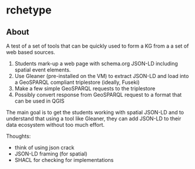 # rchetype

## About

A test of a set of tools that can be quickly used to form a KG from a 
a set of web based sources.

1.  Students mark-up a web page with schema.org JSON-LD including spatial event elements.
2.  Use Gleaner (pre-installed on the VM) to extract JSON-LD and load into a GeoSPARQL compliant triplestore (ideally, Fuseki)
3.  Make a few simple GeoSPARQL requests to the triplestore
4.  Possibly convert response from GeoSPARQL request to a format that can be used in QGIS

The main goal is to get the students working with spatial JSON-LD and to understand that using a tool like Gleaner, they can add JSON-LD to their data ecosystem without too much effort.

Thoughts:

* think of using json crack
* JSON-LD framing (for spatial)
* SHACL for checking for implementations

